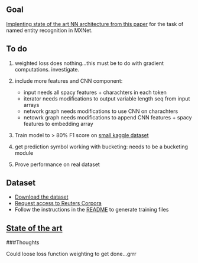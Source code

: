 ## Goal

[Implenting state of the art NN architecture from this paper](https://www.aclweb.org/anthology/Q16-1026) for the task of named entity recognition in MXNet.

## To do

1. weighted loss does nothing...this must be to do with gradient computations. investigate.

2. include more features and CNN component:
    - input needs all spacy features + charachters in each token
    - iterator needs modifications to output variable length seq from input arrays
    - network graph needs modifications to use CNN on charachters
    - netowrk graph needs modifications to append CNN features + spacy features to embedding array

3. Train model to > 80% F1 score on [small kaggle dataset](https://www.kaggle.com/abhinavwalia95/entity-annotated-corpus)
4. get prediction symbol working with bucketing: needs to be a bucketing module
5. Prove performance on real dataset

## Dataset

- [Download the dataset](https://www.clips.uantwerpen.be/conll2003/ner.tgz)
- [Request access to Reuters Corpora](http://trec.nist.gov/data/reuters/reuters.html)
- Follow the instructions in the [README](https://www.clips.uantwerpen.be/conll2003/ner/000README) to generate training files

## [State of the art](https://aclweb.org/aclwiki/CONLL-2003_(State_of_the_art))

###Thoughts

Could loose loss function weighting to get done...grrr
